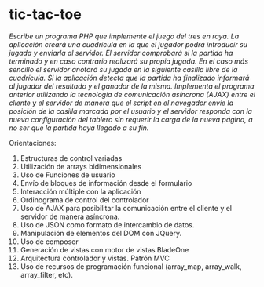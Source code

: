 # tic-tac-toe
*Escribe un programa PHP que implemente el juego del tres en raya. La 
aplicación creará una cuadrícula en la que el jugador podrá introducir
su jugada y enviarla al servidor. El servidor comprobará si la partida
ha terminado y en caso contrario realizará su propia jugada. 
En el caso más sencillo el servidor anotará su jugada en la siguiente 
casilla libre de la cuadrícula. Si la aplicación detecta que la partida
ha finalizado informará al jugador del resultado y el ganador de la 
misma.
Implementa el programa anterior utilizando la tecnología de comunicación asíncrona (AJAX) entre
el cliente y el servidor de manera que el script en el navegador envíe la posición
de la casilla marcada por el usuario y el servidor responda con la
nueva configuración del tablero sin requerir la carga de la nueva página, a no ser
que la partida haya llegado a su fin.* 

Orientaciones:

1. Estructuras de control variadas
2. Utilización de arrays bidimensionales
3. Uso de Funciones de usuario
4. Envío de bloques de información desde el formulario
5. Interacción múltiple con la aplicación
6. Ordinograma de control del controlador
7. Uso de AJAX para posibilitar la comunicación entre el cliente y el servidor de manera asíncrona.
8. Uso de JSON como formato de intercambio de datos.
9. Manipulación de elementos del DOM con JQuery.
10. Uso de composer
11. Generación de vistas con motor de vistas BladeOne
12. Arquitectura controlador y vistas. Patrón MVC
13. Uso de recursos de programación funcional (array_map, array_walk, array_filter, etc).


